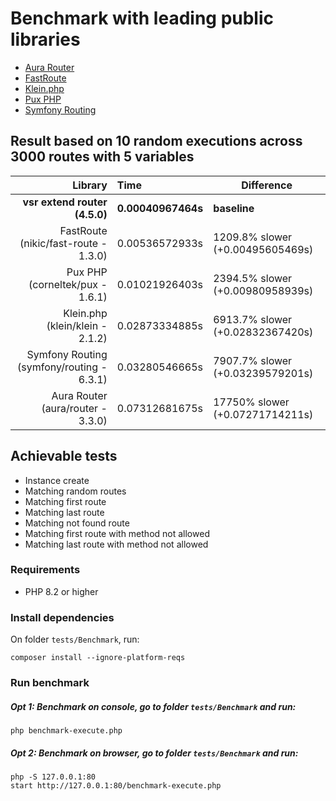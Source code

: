 # Benchmark with leading public libraries

- [Aura Router](https://github.com/auraphp/Aura.Router)
- [FastRoute](https://github.com/nikic/FastRoute)
- [Klein.php](https://github.com/klein/klein.php)
- [Pux PHP](https://github.com/c9s/Pux)
- [Symfony Routing](https://github.com/symfony/routing)

## Result based on 10 random executions across 3000 routes with 5 variables

|                                   Library | Time               | Difference                       |
|------------------------------------------:|:-------------------|----------------------------------|
|             **vsr extend router (4.5.0)** | **0.00040967464s** | **baseline**                     |
|      FastRoute (nikic/fast-route - 1.3.0) | 0.00536572933s     | 1209.8% slower (+0.00495605469s) |
|           Pux PHP (corneltek/pux - 1.6.1) | 0.01021926403s     | 2394.5% slower (+0.00980958939s) |
|           Klein.php (klein/klein - 2.1.2) | 0.02873334885s     | 6913.7% slower (+0.02832367420s) |
| Symfony Routing (symfony/routing - 6.3.1) | 0.03280546665s     | 7907.7% slower (+0.03239579201s) |
|         Aura Router (aura/router - 3.3.0) | 0.07312681675s     | 17750% slower (+0.07271714211s)  |

## Achievable tests

- Instance create
- Matching random routes
- Matching first route
- Matching last route
- Matching not found route
- Matching first route with method not allowed
- Matching last route with method not allowed

### Requirements

- PHP 8.2 or higher

### Install dependencies

On folder `tests/Benchmark`, run:

```shell
composer install --ignore-platform-reqs
```

### Run benchmark

##### Opt 1: Benchmark on console, go to folder `tests/Benchmark` and run:

```shell
php benchmark-execute.php
```

##### Opt 2: Benchmark on browser, go to folder `tests/Benchmark` and run:

```shell
php -S 127.0.0.1:80
start http://127.0.0.1:80/benchmark-execute.php
```